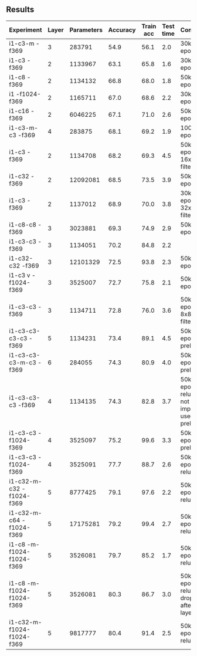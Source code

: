 ## Results

| Experiment              | Layer | Parameters | Accuracy | Train acc | Test time | Comment
| ----------------------- | ----- | ---------- | -------- | --------- | --------- | -------
| i1-c3-m             -f369 |     3 |   283791   | 54.9     | 56.1      | 2.0       | 30k epochs
| i1-c3               -f369 |     2 |  1133967   | 63.1     | 65.8      | 1.6       | 30k epochs
| i1-c8               -f369 |     2 |  1134132   | 66.8     | 68.0      | 1.8       | 50k epochs
| i1            -f1024-f369 |     2 |  1165711   | 67.0     | 68.6      | 2.2       | 30k epochs
| i1-c16              -f369 |     2 |  6046225   | 67.1     | 71.0      | 2.6       | 50k epochs
| i1-c3-m-c3          -f369 |     4 |   283875   | 68.1     | 69.2      | 1.9       |100k epochs
| i1-c3               -f369 |     2 |  1134708   | 68.2     | 69.3      | 4.5       | 50k epochs - 16x16 filters
| i1-c32              -f369 |     2 | 12092081   | 68.5     | 73.5      | 3.9       | 50k epochs
| i1-c3               -f369 |     2 |  1137012   | 68.9     | 70.0      | 3.8       | 30k epochs - 32x32 filters
| i1-c8-c8            -f369 |     3 |  3023881   | 69.3     | 74.9      | 2.9       | 50k epochs
| i1-c3-c3            -f369 |     3 |  1134051   | 70.2     | 84.8      | 2.2       |
| i1-c32-c32          -f369 |     3 | 12101329   | 72.5     | 93.8      | 2.3       | 50k epochs
| i1-c3       v -f1024-f369 |     3 |  3525007   | 72.7     | 75.8      | 2.1       | 50k epochs
| i1-c3-c3            -f369 |     3 |  1134711   | 72.8     | 76.0      | 3.6       | 50k epochs - 8x8 filters
| i1-c3-c3-c3-c3      -f369 |     5 |  1134231   | 73.4     | 89.1      | 4.5       | 50k epochs; prelu
| i1-c3-c3-c3-m-c3    -f369 |     6 |   284055   | 74.3     | 80.9      | 4.0       | 50k epochs; prelu
| i1-c3-c3-c3         -f369 |     4 |  1134135   | 74.3     | 82.8      | 3.7       | 50k epochs - relu did not improve; used prelu
| i1-c3-c3      -f1024-f369 |     4 |  3525097   | 75.2     | 99.6      | 3.3       | 50k epochs, prelu
| i1-c3-c3      -f1024-f369 |     4 |  3525091   | 77.7     | 88.7      | 2.6       | 50k epochs, relu
| i1-c32-m-c32  -f1024-f369 |     5 |  8777425   | 79.1     | 97.6      | 2.2       | 50k epochs, relu
| i1-c32-m-c64  -f1024-f369 |     5 | 17175281   | 79.2     | 99.4      | 2.7       | 50k epochs, relu
| i1-c8 -m-f1024-f1024-f369 |     5 |  3526081   | 79.7     | 85.2      | 1.7       | 50k epochs, relu
| i1-c8 -m-f1024-f1024-f369 |     5 |  3526081   | 80.3     | 86.7      | 3.0       | 50k epochs, relu (with dropout after f-layers)
| i1-c32-m-f1024-f1024-f369 |     5 |  9817777   | 80.4     | 91.4      | 2.5       | 50k epochs, relu